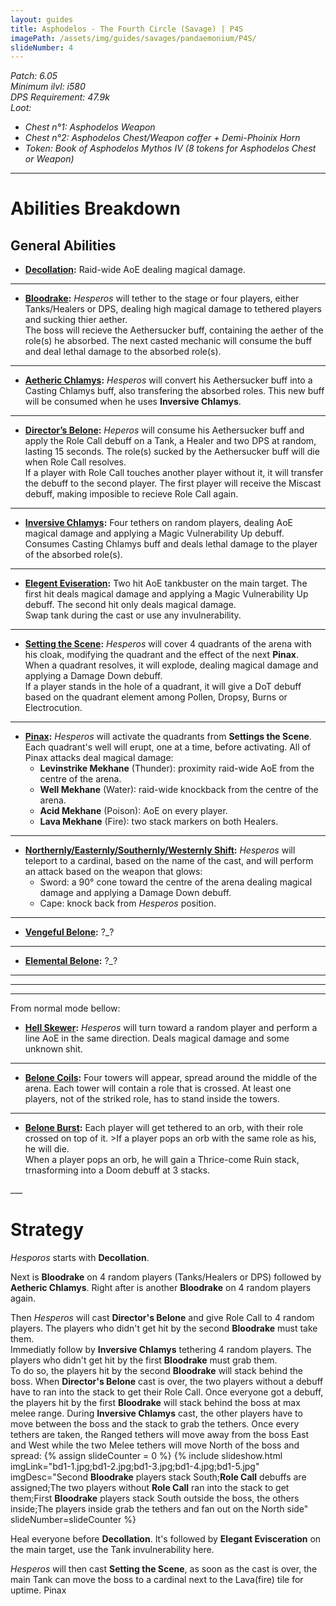 ```yaml
---
layout: guides
title: Asphodelos - The Fourth Circle (Savage) | P4S
imagePath: /assets/img/guides/savages/pandaemonium/P4S/
slideNumber: 4
---
```


*Patch: 6.05  
Minimum ilvl: i580  
DPS Requirement: 47.9k  
Loot:*
+ *Chest n°1: Asphodelos Weapon*
+ *Chest n°2: Asphodelos Chest/Weapon coffer + Demi-Phoinix Horn*
+ *Token: Book of Asphodelos Mythos IV (8 tokens for Asphodelos Chest or Weapon)*

___

<h1><a id="Abilities Breakdown">Abilities Breakdown</a></h1>

<div class="guideSection" markdown="1">
<h2><a id="ABGeneral Abilities">General Abilities</a></h2>

+ **<ins>Decollation</ins>:**
Raid-wide AoE dealing <span class="magic">magical damage</span>.

___

+ **<ins>Bloodrake</ins>:**
*Hesperos* will tether to the stage or four players, either Tanks/Healers or DPS, dealing high <span class="magic">magical damage</span> to tethered players and sucking thier aether.  
The boss will recieve the <span class="buff">Aethersucker</span> buff, containing the aether of the role(s) he absorbed. The next casted mechanic will consume the buff and deal lethal damage to the absorbed role(s).

___

+ **<ins>Aetheric Chlamys</ins>:**
*Hesperos* will convert his <span class="buff">Aethersucker</span> buff into a <span class="buff">Casting Chlamys</span> buff, also transfering the absorbed roles. This new buff will be consumed when he uses **Inversive Chlamys**.

___

+ **<ins>Director’s Belone</ins>:**
*Heperos* will consume his <span class="buff">Aethersucker</span> buff and apply the <span class="speDebuff">Role Call</span> debuff on a Tank, a Healer and two DPS at random, lasting 15 seconds. The role(s) sucked by the <span class="buff">Aethersucker</span> buff will die when <span class="speDebuff">Role Call</span> resolves.  
If a player with <span class="speDebuff">Role Call</span> touches another player without it, it will transfer the debuff to the second player. The first player will receive the <span class="speDebuff">Miscast</span> debuff, making imposible to recieve <span class="speDebuff">Role Call</span> again.

___

+ **<ins>Inversive Chlamys</ins>:**
Four tethers on random players, dealing AoE <span class="phys">magical damage</span> and applying a <span class="debuff">Magic Vulnerability Up</span> debuff. Consumes <span class="buff">Casting Chlamys</span> buff and deals lethal damage to the player of the absorbed role(s).

___

+ **<ins>Elegent Eviseration</ins>:**
Two hit AoE tankbuster on the main target. The first hit deals <span class="phys">magical damage</span> and applying a <span class="debuff">Magic Vulnerability Up</span> debuff. The second hit only deals <span class="phys">magical damage</span>.  
Swap tank during the cast or use any invulnerability.

___

+ **<ins>Setting the Scene</ins>:**
*Hesperos* will cover 4 quadrants of the arena with his cloak, modifying the quadrant and the effect of the next **Pinax**.  
When a quadrant resolves, it will explode, dealing <span class="magic">magical damage</span> and applying a <span class="debuff">Damage Down</span> debuff.  
If a player stands in the hole of a quadrant, it will give a DoT debuff based on the quadrant element among <span class="speDebuff">Pollen</span>, <span class="speDebuff">Dropsy</span>, <span class="speDebuff">Burns</span> or <span class="speDebuff">Electrocution</span>.

___

+ **<ins>Pinax</ins>:**
*Hesperos* will activate the quadrants from **Settings the Scene**. Each quadrant's well will erupt, one at a time, before activating. All of Pinax attacks deal <span class="magic">magical damage</span>:  
	+ **Levinstrike Mekhane** (Thunder): proximity raid-wide AoE from the centre of the arena.  
	+ **Well Mekhane** (Water): raid-wide knockback from the centre of the arena.  
	+ **Acid Mekhane** (Poison): AoE on every player.  
	+ **Lava Mekhane** (Fire): two stack markers on both Healers.

___

+ **<ins>Northernly/Easternly/Southernly/Westernly Shift</ins>:**
*Hesperos* will teleport to a cardinal, based on the name of the cast, and will perform an attack based on the weapon that glows:  
	+ Sword: a 90° cone toward the centre of the arena dealing <span class="magic">magical damage</span> and applying a <span class="debuff">Damage Down</span> debuff.  
	+ Cape: knock back from *Hesperos* position.

___

+ **<ins>Vengeful Belone</ins>:**
?_?

___

+ **<ins>Elemental Belone</ins>:**
?_?

___
___
___
From normal mode bellow:

+ **<ins>Hell Skewer</ins>:**
*Hesperos* will turn toward a random player and perform a line AoE in the same direction. Deals <span class="magic">magical damage</span> and some unknown shit.

___

+ **<ins>Belone Coils</ins>:**
Four towers will appear, spread around the middle of the arena. Each tower will contain a role that is crossed. At least one players, not of the striked role, has to stand inside the towers.

___

+ **<ins>Belone Burst</ins>:**
Each player will get tethered to an orb, with their role crossed on top of it. >If a player pops an orb with the same role as his, he will die.  
When a player pops an orb, he will gain a <span class="speDebuff">Thrice-come Ruin</span> stack, trnasforming into a <span class="speDebuff">Doom</span> debuff at 3 stacks.

</div>
___
<h1><a id="Strategy">Strategy</a></h1>

<div class="guideSection" markdown="1">
<a id="SPhase 1"></a>

*Hesporos* starts with **Decollation**.

Next is **Bloodrake** on 4 random players (Tanks/Healers or DPS) followed by **Aetheric Chlamys**. Right after is another **Bloodrake** on 4 random players again.

Then *Hesperos* will cast **Director's Belone** and give <span class="speDebuff">Role Call</span> to 4 random players. The players who didn't get hit by the second **Bloodrake** must take them.  
Immediatly follow by **Inversive Chlamys** tethering 4 random players. The players who didn't get hit by the first **Bloodrake** must grab them.  
To do so, the players hit by the second **Bloodrake** will stack behind the boss. When **Director's Belone** cast is over, the two players without a debuff have to ran into the stack to get their <span class="speDebuff">Role Call</span>. Once everyone got a debuff, the players hit by the first **Bloodrake** will stack behind the boss at max melee range. During **Inversive Chlamys** cast, the other players have to move between the boss and the stack to grab the tethers. Once every tethers are taken, the Ranged tethers will move away from the boss East and West while the two Melee tethers will move North of the boss and spread:
{% assign slideCounter = 0 %}
{% include slideshow.html imgLink="bd1-1.jpg;bd1-2.jpg;bd1-3.jpg;bd1-4.jpg;bd1-5.jpg" imgDesc="Second <strong>Bloodrake</strong> players stack South;<strong>Role Call</strong> debuffs are assigned;The two players without <strong>Role Call</strong> ran into the stack to get them;First <strong>Bloodrake</strong> players stack South outside the boss, the others inside;The players inside grab the tethers and fan out on the North side" slideNumber=slideCounter %}

Heal everyone before **Decollation**. It's followed by **Elegant Evisceration** on the main target, use the Tank invulnerability here.

*Hesperos* will then cast **Setting the Scene**, as soon as the cast is over, the main Tank can move the boss to a cardinal next to the Lava(fire) tile for uptime.
Pinax

</div>